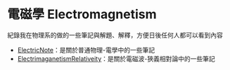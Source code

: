 # 電磁學 Electromagnetism
紀錄我在物理系的做的一些筆記與解題、解釋，方便日後任何人都可以看到內容
- [ElectricNote](https://jeffreymaomao.github.io/Electromagnetism.github.io/ElectricNote/main.html)：是關於普通物理-電學中的一些筆記
- [ElectrimaganetismRelativeity](https://jeffreymaomao.github.io/Electromagnetism.github.io/ElectrimaganetismRelativeity/Electrimaganetism_Relativeity.html)：是關於電磁波-狹義相對論中的一些筆記
